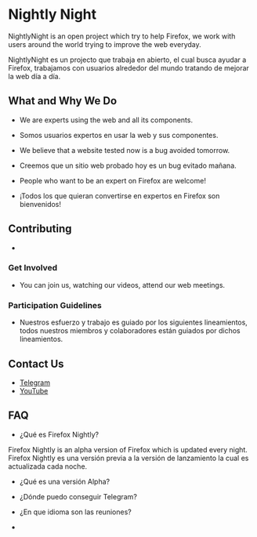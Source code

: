 
# Nightly Night

NightlyNight is an open project which try to help Firefox, we work with users around the world trying to improve the web everyday.

NightlyNight es un projecto que trabaja en abierto, el cual busca ayudar a Firefox, trabajamos con usuarios alrededor del mundo tratando de mejorar la web día a día.

## What and Why We Do

* We are experts using the web and all its components.
* Somos usuarios expertos en usar la web y sus componentes.

* We believe that a website tested now is a bug avoided tomorrow.
* Creemos que un sitio web probado hoy es un bug evitado mañana.

* People who want to be an expert on Firefox are welcome!
* ¡Todos los que quieran convertirse en expertos en Firefox son bienvenidos!


## Contributing

*  

### Get Involved

* You can join us, watching our videos, attend our web meetings.

### Participation Guidelines

* Nuestros esfuerzo y trabajo es guiado por los siguientes lineamientos, todos nuestros miembros y colaboradores están guiados por dichos lineamientos.

## Contact Us

* [Telegram](Telegram "Telegram")
* [YouTube](YouTube "YouTube")

## FAQ

* ¿Qué es Firefox Nightly?

Firefox Nightly is an alpha version of Firefox which is updated every night.
Firefox Nightly es una versión previa a la versión de lanzamiento la cual es actualizada cada noche.

* ¿Qué es una versión Alpha?

* ¿Dónde puedo conseguir Telegram?

* ¿En que idioma son las reuniones?

* 
